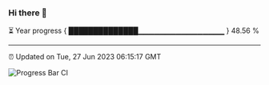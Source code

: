 ### Hi there 👋

⏳ Year progress { ██████████████▁▁▁▁▁▁▁▁▁▁▁▁▁▁▁▁ } 48.56 %

---

⏰ Updated on Tue, 27 Jun 2023 06:15:17 GMT

![Progress Bar CI](https://github.com/liununu/liununu/workflows/Progress%20Bar%20CI/badge.svg)
